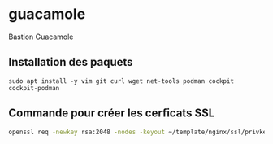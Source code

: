 # guacamole
Bastion Guacamole

## Installation des paquets

```
sudo apt install -y vim git curl wget net-tools podman cockpit cockpit-podman
```

## Commande pour créer les cerficats SSL

```bash
openssl req -newkey rsa:2048 -nodes -keyout ~/template/nginx/ssl/privkey.pem -x509 -out ~/template/nginx/ssl/fullchain.pem -days 365
```
